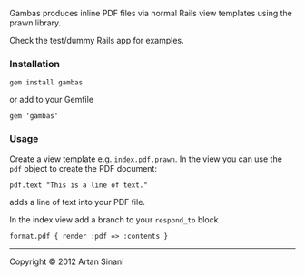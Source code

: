 
Gambas produces inline PDF files via normal Rails view templates using the prawn library.

Check the test/dummy Rails app for examples.


### Installation

```shell
gem install gambas
```

or add to your Gemfile

```shell
gem 'gambas'
```

### Usage

Create a view template e.g. `index.pdf.prawn`. In the view you can use the `pdf` object to create the PDF document:

```shell
pdf.text "This is a line of text."
```

adds a line of text into your PDF file.


In the index view add a branch to your `respond_to` block

```shell
format.pdf { render :pdf => :contents }
```


---
Copyright &copy; 2012 Artan Sinani